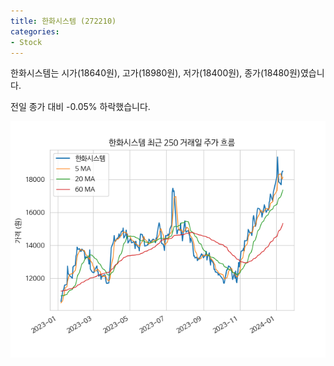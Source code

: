 ```yaml
---
title: 한화시스템 (272210)
categories:
- Stock
---
```


한화시스템는 시가(18640원), 고가(18980원), 저가(18400원), 종가(18480원)였습니다.

전일 종가 대비 -0.05% 하락했습니다.

<!-- more -->

![272210](/assets/images/stock/272210.png)